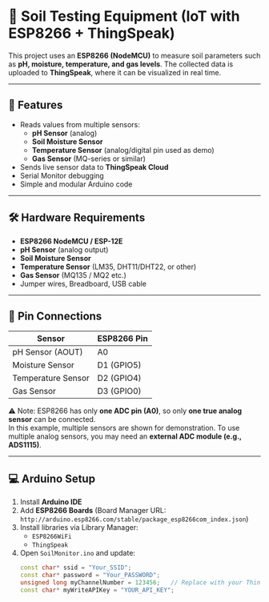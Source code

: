 # 🌱 Soil Testing Equipment (IoT with ESP8266 + ThingSpeak)

This project uses an **ESP8266 (NodeMCU)** to measure soil parameters such as **pH, moisture, temperature, and gas levels**. The collected data is uploaded to **ThingSpeak**, where it can be visualized in real time.

---

## 📌 Features
- Reads values from multiple sensors:
  - **pH Sensor** (analog)
  - **Soil Moisture Sensor**
  - **Temperature Sensor** (analog/digital pin used as demo)
  - **Gas Sensor** (MQ-series or similar)
- Sends live sensor data to **ThingSpeak Cloud**
- Serial Monitor debugging
- Simple and modular Arduino code

---

## 🛠️ Hardware Requirements
- **ESP8266 NodeMCU / ESP-12E**
- **pH Sensor** (analog output)
- **Soil Moisture Sensor**
- **Temperature Sensor** (LM35, DHT11/DHT22, or other)
- **Gas Sensor** (MQ135 / MQ2 etc.)
- Jumper wires, Breadboard, USB cable

---

## 🔌 Pin Connections
| Sensor            | ESP8266 Pin |
|-------------------|-------------|
| pH Sensor (AOUT)  | A0          |
| Moisture Sensor   | D1 (GPIO5)  |
| Temperature Sensor| D2 (GPIO4)  |
| Gas Sensor        | D3 (GPIO0)  |

⚠️ Note: ESP8266 has only **one ADC pin (A0)**, so only **one true analog sensor** can be connected.  
In this example, multiple sensors are shown for demonstration. To use multiple analog sensors, you may need an **external ADC module (e.g., ADS1115)**.

---

## 💻 Arduino Setup
1. Install **Arduino IDE**
2. Add **ESP8266 Boards** (Board Manager URL: `http://arduino.esp8266.com/stable/package_esp8266com_index.json`)
3. Install libraries via Library Manager:
   - `ESP8266WiFi`
   - `ThingSpeak`
4. Open `SoilMonitor.ino` and update:
   ```cpp
   const char* ssid = "Your_SSID";
   const char* password = "Your_PASSWORD";
   unsigned long myChannelNumber = 123456;   // Replace with your ThingSpeak channel
   const char* myWriteAPIKey = "YOUR_API_KEY";
